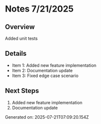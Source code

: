 # Notes 7/21/2025

## Overview
Added unit tests

## Details
- Item 1: Added new feature implementation
- Item 2: Documentation update
- Item 3: Fixed edge case scenario

## Next Steps
1. Added new feature implementation
2. Documentation update

Generated on: 2025-07-21T07:09:20.154Z

